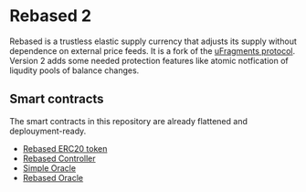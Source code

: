 # Rebased 2

Rebased is a trustless elastic supply currency that adjusts its supply without dependence on external price feeds. It is a fork of the [uFragments protocol](https://github.com/ampleforth/uFragments). Version 2 adds some needed protection features like atomic notfication of liqudity pools of balance changes.

## Smart contracts

The smart contracts in this repository are already flattened and deplouyment-ready.

- [Rebased ERC20 token](contracts/Rebased.sol)
- [Rebased Controller](contracts/RebasedController.sol)
- [Simple Oracle](contracts/oracle/SimpleOracle.sol)
- [Rebased Oracle](contracts/oracle/RebasedOracle.sol)

